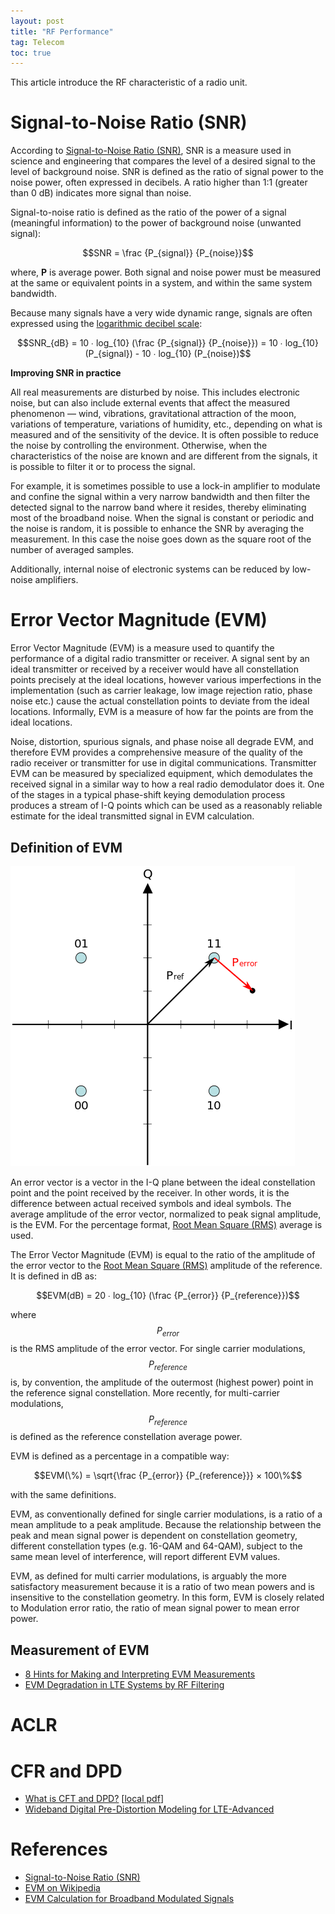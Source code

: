 ```yaml
---
layout: post
title: "RF Performance"
tag: Telecom
toc: true
---
```


This article introduce the RF characteristic of a radio unit.

<!--more-->

# Signal-to-Noise Ratio (SNR)

According to [Signal-to-Noise Ratio (SNR)](https://en.wikipedia.org/wiki/Signal-to-noise_ratio), SNR is a measure used in science and engineering that compares the level of a desired signal to the level of background noise. SNR is defined as the ratio of signal power to the noise power, often expressed in decibels. A ratio higher than 1:1 (greater than 0 dB) indicates more signal than noise.

Signal-to-noise ratio is defined as the ratio of the power of a signal (meaningful information) to the power of background noise (unwanted signal):

$$SNR = \frac {P_{signal}} {P_{noise}}$$

where, **P** is average power. Both signal and noise power must be measured at the same or equivalent points in a system, and within the same system bandwidth.

Because many signals have a very wide dynamic range, signals are often expressed using the <a href="{{ site.base-url }}/2018/12/14/decibel.html">logarithmic decibel scale</a>:

$$SNR_{dB} = 10 ∙ log_{10} (\frac {P_{signal}} {P_{noise}}) = 10 ∙ log_{10} (P_{signal}) - 10 ∙ log_{10} (P_{noise})$$

**Improving SNR in practice**

All real measurements are disturbed by noise. This includes electronic noise, but can also include external events that affect the measured phenomenon — wind, vibrations, gravitational attraction of the moon, variations of temperature, variations of humidity, etc., depending on what is measured and of the sensitivity of the device. It is often possible to reduce the noise by controlling the environment. Otherwise, when the characteristics of the noise are known and are different from the signals, it is possible to filter it or to process the signal.

For example, it is sometimes possible to use a lock-in amplifier to modulate and confine the signal within a very narrow bandwidth and then filter the detected signal to the narrow band where it resides, thereby eliminating most of the broadband noise. When the signal is constant or periodic and the noise is random, it is possible to enhance the SNR by averaging the measurement. In this case the noise goes down as the square root of the number of averaged samples.

Additionally, internal noise of electronic systems can be reduced by low-noise amplifiers.

# Error Vector Magnitude (EVM)

Error Vector Magnitude (EVM) is a measure used to quantify the performance of a digital radio transmitter or receiver. A signal sent by an ideal transmitter or received by a receiver would have all constellation points precisely at the ideal locations, however various imperfections in the implementation (such as carrier leakage, low image rejection ratio, phase noise etc.) cause the actual constellation points to deviate from the ideal locations. Informally, EVM is a measure of how far the points are from the ideal locations.

Noise, distortion, spurious signals, and phase noise all degrade EVM, and therefore EVM provides a comprehensive measure of the quality of the radio receiver or transmitter for use in digital communications. Transmitter EVM can be measured by specialized equipment, which demodulates the received signal in a similar way to how a real radio demodulator does it. One of the stages in a typical phase-shift keying demodulation process produces a stream of I-Q points which can be used as a reasonably reliable estimate for the ideal transmitted signal in EVM calculation.

## Definition of EVM

![Constellation Diagram and EVM](/assets/QAM_mit_EVM.png)

An error vector is a vector in the I-Q plane between the ideal constellation point and the point received by the receiver. In other words, it is the difference between actual received symbols and ideal symbols. The average amplitude of the error vector, normalized to peak signal amplitude, is the EVM. For the percentage format, [Root Mean Square (RMS)](https://en.wikipedia.org/wiki/Root_mean_square) average is used.

The Error Vector Magnitude (EVM) is equal to the ratio of the amplitude of the error vector to the [Root Mean Square (RMS)](https://en.wikipedia.org/wiki/Root_mean_square) amplitude of the reference. It is defined in dB as:

$$EVM(dB) = 20 ∙ log_{10} (\frac {P_{error}} {P_{reference}})$$

where $$P_{error}$$ is the RMS amplitude of the error vector. For single carrier modulations, $$P_{reference}$$ is, by convention, the amplitude of the outermost (highest power) point in the reference signal constellation. More recently, for multi-carrier modulations, $$P_{reference}$$ is defined as the reference constellation average power.

EVM is defined as a percentage in a compatible way:

$$EVM(\%) = \sqrt{\frac {P_{error}} {P_{reference}}} × 100\%$$

with the same definitions.

EVM, as conventionally defined for single carrier modulations, is a ratio of a mean amplitude to a peak amplitude. Because the relationship between the peak and mean signal power is dependent on constellation geometry, different constellation types (e.g. 16-QAM and 64-QAM), subject to the same mean level of interference, will report different EVM values.

EVM, as defined for multi carrier modulations, is arguably the more satisfactory measurement because it is a ratio of two mean powers and is insensitive to the constellation geometry. In this form, EVM is closely related to Modulation error ratio, the ratio of mean signal power to mean error power.

## Measurement of EVM

* [8 Hints for Making and Interpreting EVM Measurements](/docs/8_Hints_for_Making_and_Interpreting_EVM_Measurements.pdf)
* [EVM Degradation in LTE Systems by RF Filtering](/docs/EVM_Degradation_in_LTE_Systems_by_RF_Filtering.pdf)

# ACLR

# CFR and DPD

* [What is CFT and DPD?](https://www.jianshu.com/p/42a61762b1a9) [[local pdf](/docs/What_is_CFR_and_DPD.pdf)]
* [Wideband Digital Pre-Distortion Modeling for LTE-Advanced](/docs/Wideband_Digital_Pre-Distortion_Modeling_for_LTE-Advanced.pdf)

# References

* [Signal-to-Noise Ratio (SNR)](https://en.wikipedia.org/wiki/Signal-to-noise_ratio)
* [EVM on Wikipedia](https://en.wikipedia.org/wiki/Error_vector_magnitude)
* [EVM Calculation for Broadband Modulated Signals](/docs/EVM_Calculation_for_Broadband_Modulated_Signals.pdf)
